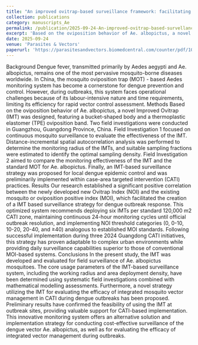 ```yaml
---
title: "An improved ovitrap-based surveillance framework: facilitating cost-efficient monitoring and efficacy assessment of integrated vector management strategies for dengue outbreak control"
collection: publications
category: manuscripts_Ae
permalink: /publication/2025-09-24-An-improved-ovitrap-based-survellance-framework
excerpt: 'Based on the oviposition behavior of Ae. albopictus, a novel Improved Ovitrap (IMT) was designed, featuring a bucket-shaped body and a thermoplastic elastomer (TPE) oviposition band. The core usage parameters of the IMT-based surveillance system, including the working radius and area deployment density, have been determined using systematic field investigations combined with mathematical modelling assessments. Furthermore, a novel strategy utilizing the IMT for evaluating the efficacy of integrated mosquito vector management in CATI during dengue outbreaks has been proposed. This innovative monitoring system offers an alternative solution and implementation strategy for conducting cost-effective surveillance of the dengue vector Ae. albopictus, as well as for evaluating the efficacy of integrated vector management during outbreaks.'
date: 2025-09-24
venue: 'Parasites & Vectors'
paperurl: 'https://parasitesandvectors.biomedcentral.com/counter/pdf/10.1186/s13071-025-07002-8.pdf'
---
```

Background
Dengue fever, transmitted primarily by Aedes aegypti and Ae. albopictus, remains one of the most pervasive mosquito-borne diseases worldwide. In China, the mosquito oviposition trap (MOT) - based Aedes monitoring system has become a cornerstone for dengue prevention and control. However, during outbreaks, this system faces operational challenges because of its labour-intensive nature and time requirements, limiting its efficiency for rapid vector control assessment. 
Methods
Based on the oviposition behavior of Ae. albopictus, a novel Improved Ovitrap (IMT) was designed, featuring a bucket-shaped body and a thermoplastic elastomer (TPE) oviposition band. Two field investigations were conducted in Guangzhou, Guangdong Province, China. Field Investigation 1 focused on continuous mosquito surveillance to evaluate the effectiveness of the IMT. Distance-incremental spatial autocorrelation analysis was performed to determine the monitoring radius of the IMTs, and suitable sampling fractions were estimated to identify the optimal sampling density. Field Investigation 2 aimed to compare the monitoring effectiveness of the IMT and the standard MOT for Ae. albopictus. Finally, an IMT-based surveillance strategy was proposed for local dengue epidemic control and was preliminarily implemented within case-area targeted intervention (CATI) practices. 
Results
Our research established a significant positive correlation between the newly developed new Ovitrap Index (NOI) and the existing mosquito or oviposition positive index (MOI), which facilitated the creation of a IMT based surveillance strategy for dengue outbreak response. This optimized system recommends deploying six IMTs per standard 120,000 m2 CATI zone, maintaining continuous 24-hour monitoring cycles until official outbreak resolution, and implementing NOI threshold categories (0, 0-10, 10-20, 20-40, and ≥40) analogous to established MOI standards. Following successful implementation during three 2024 Guangdong CATI initiatives, this strategy has proven adaptable to complex urban environments while providing daily surveillance capabilities superior to those of conventional MOI-based systems. 
Conclusions
In the present study, the IMT was developed and evaluated for field surveillance of Ae. albopictus mosquitoes. The core usage parameters of the IMT-based surveillance system, including the working radius and area deployment density, have been determined using systematic field investigations combined with mathematical modelling assessments. Furthermore, a novel strategy utilizing the IMT for evaluating the efficacy of integrated mosquito vector management in CATI during dengue outbreaks has been proposed. Preliminary results have confirmed the feasibility of using the IMT at outbreak sites, providing valuable support for CATI-based implementation. This innovative monitoring system offers an alternative solution and implementation strategy for conducting cost-effective surveillance of the dengue vector Ae. albopictus, as well as for evaluating the efficacy of integrated vector management during outbreaks.
